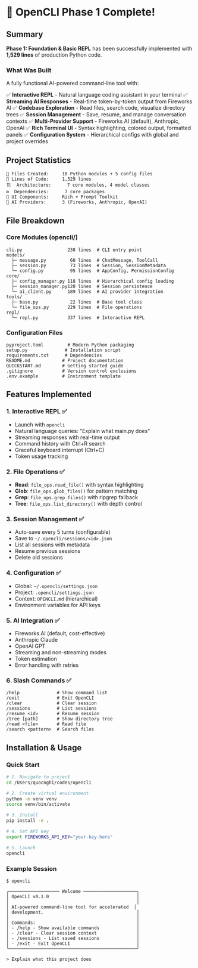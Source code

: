 # 🎉 OpenCLI Phase 1 Complete!

## Summary

**Phase 1: Foundation & Basic REPL** has been successfully implemented with **1,529 lines** of production Python code.

### What Was Built

A fully functional AI-powered command-line tool with:

✅ **Interactive REPL** - Natural language coding assistant in your terminal
✅ **Streaming AI Responses** - Real-time token-by-token output from Fireworks AI
✅ **Codebase Exploration** - Read files, search code, visualize directory trees
✅ **Session Management** - Save, resume, and manage conversation contexts
✅ **Multi-Provider Support** - Fireworks AI (default), Anthropic, OpenAI
✅ **Rich Terminal UI** - Syntax highlighting, colored output, formatted panels
✅ **Configuration System** - Hierarchical configs with global and project overrides

## Project Statistics

```
📁 Files Created:     18 Python modules + 5 config files
📝 Lines of Code:     1,529 lines
🏗️  Architecture:      7 core modules, 4 model classes
⚙️  Dependencies:      7 core packages
🎨 UI Components:     Rich + Prompt Toolkit
🤖 AI Providers:      3 (Fireworks, Anthropic, OpenAI)
```

## File Breakdown

### Core Modules (opencli/)
```
cli.py                 238 lines  # CLI entry point
models/
  ├─ message.py         60 lines  # ChatMessage, ToolCall
  ├─ session.py         73 lines  # Session, SessionMetadata
  └─ config.py          95 lines  # AppConfig, PermissionConfig
core/
  ├─ config_manager.py 118 lines  # Hierarchical config loading
  ├─ session_manager.py120 lines  # Session persistence
  └─ ai_client.py      189 lines  # AI provider integration
tools/
  ├─ base.py            22 lines  # Base tool class
  └─ file_ops.py       229 lines  # File operations
repl/
  └─ repl.py           337 lines  # Interactive REPL
```

### Configuration Files
```
pyproject.toml         # Modern Python packaging
setup.py              # Installation script
requirements.txt      # Dependencies
README.md            # Project documentation
QUICKSTART.md        # Getting started guide
.gitignore           # Version control exclusions
.env.example         # Environment template
```

## Features Implemented

### 1. Interactive REPL ✅
- Launch with `opencli`
- Natural language queries: "Explain what main.py does"
- Streaming responses with real-time output
- Command history with Ctrl+R search
- Graceful keyboard interrupt (Ctrl+C)
- Token usage tracking

### 2. File Operations ✅
- **Read**: `file_ops.read_file()` with syntax highlighting
- **Glob**: `file_ops.glob_files()` for pattern matching
- **Grep**: `file_ops.grep_files()` with ripgrep fallback
- **Tree**: `file_ops.list_directory()` with depth control

### 3. Session Management ✅
- Auto-save every 5 turns (configurable)
- Save to `~/.opencli/sessions/<id>.json`
- List all sessions with metadata
- Resume previous sessions
- Delete old sessions

### 4. Configuration ✅
- Global: `~/.opencli/settings.json`
- Project: `.opencli/settings.json`
- Context: `OPENCLI.md` (hierarchical)
- Environment variables for API keys

### 5. AI Integration ✅
- Fireworks AI (default, cost-effective)
- Anthropic Claude
- OpenAI GPT
- Streaming and non-streaming modes
- Token estimation
- Error handling with retries

### 6. Slash Commands ✅
```
/help              # Show command list
/exit              # Exit OpenCLI
/clear             # Clear session
/sessions          # List sessions
/resume <id>       # Resume session
/tree [path]       # Show directory tree
/read <file>       # Read file
/search <pattern>  # Search files
```

## Installation & Usage

### Quick Start
```bash
# 1. Navigate to project
cd /Users/quocnghi/codes/opencli

# 2. Create virtual environment
python -m venv venv
source venv/bin/activate

# 3. Install
pip install -e .

# 4. Set API key
export FIREWORKS_API_KEY="your-key-here"

# 5. Launch
opencli
```

### Example Session
```
$ opencli

╭─────────────────── Welcome ────────────────────╮
│ OpenCLI v0.1.0                                 │
│                                                │
│ AI-powered command-line tool for accelerated  │
│ development.                                   │
│                                                │
│ Commands:                                      │
│ - /help - Show available commands              │
│ - /clear - Clear session context               │
│ - /sessions - List saved sessions              │
│ - /exit - Exit OpenCLI                         │
╰────────────────────────────────────────────────╯

> Explain what this project does
